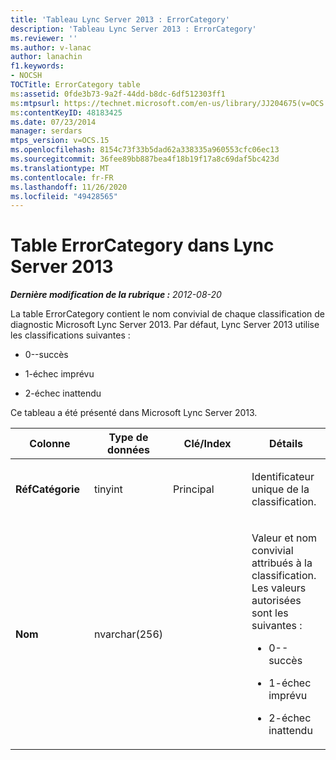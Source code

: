 ```yaml
---
title: 'Tableau Lync Server 2013 : ErrorCategory'
description: 'Tableau Lync Server 2013 : ErrorCategory'
ms.reviewer: ''
ms.author: v-lanac
author: lanachin
f1.keywords:
- NOCSH
TOCTitle: ErrorCategory table
ms:assetid: 0fde3b73-9a2f-44dd-b8dc-6df512303ff1
ms:mtpsurl: https://technet.microsoft.com/en-us/library/JJ204675(v=OCS.15)
ms:contentKeyID: 48183425
ms.date: 07/23/2014
manager: serdars
mtps_version: v=OCS.15
ms.openlocfilehash: 8154c73f33b5dad62a338335a960553cfc06ec13
ms.sourcegitcommit: 36fee89bb887bea4f18b19f17a8c69daf5bc423d
ms.translationtype: MT
ms.contentlocale: fr-FR
ms.lasthandoff: 11/26/2020
ms.locfileid: "49428565"
---
```

# <a name="errorcategory-table-in-lync-server-2013"></a>Table ErrorCategory dans Lync Server 2013

<div data-xmlns="http://www.w3.org/1999/xhtml">

<div class="topic" data-xmlns="http://www.w3.org/1999/xhtml" data-msxsl="urn:schemas-microsoft-com:xslt" data-cs="https://msdn.microsoft.com/">

<div data-asp="https://msdn2.microsoft.com/asp">



</div>

<div id="mainSection">

<div id="mainBody">

<span> </span>

_**Dernière modification de la rubrique :** 2012-08-20_

La table ErrorCategory contient le nom convivial de chaque classification de diagnostic Microsoft Lync Server 2013. Par défaut, Lync Server 2013 utilise les classifications suivantes :

  - 0--succès

  - 1-échec imprévu

  - 2-échec inattendu

Ce tableau a été présenté dans Microsoft Lync Server 2013.


<table>
<colgroup>
<col style="width: 25%" />
<col style="width: 25%" />
<col style="width: 25%" />
<col style="width: 25%" />
</colgroup>
<thead>
<tr class="header">
<th>Colonne</th>
<th>Type de données</th>
<th>Clé/Index</th>
<th>Détails</th>
</tr>
</thead>
<tbody>
<tr class="odd">
<td><p><strong>RéfCatégorie</strong></p></td>
<td><p>tinyint</p></td>
<td><p>Principal</p></td>
<td><p>Identificateur unique de la classification.</p></td>
</tr>
<tr class="even">
<td><p><strong>Nom</strong></p></td>
<td><p>nvarchar(256)</p></td>
<td></td>
<td><p>Valeur et nom convivial attribués à la classification. Les valeurs autorisées sont les suivantes :</p>
<ul>
<li><p>0--succès</p></li>
<li><p>1-échec imprévu</p></li>
<li><p>2-échec inattendu</p></li>
</ul></td>
</tr>
</tbody>
</table>


</div>

<span> </span>

</div>

</div>

</div>

